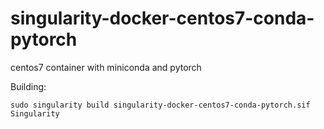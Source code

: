 # singularity-docker-centos7-conda-pytorch
centos7 container with miniconda and pytorch

Building:
```
sudo singularity build singularity-docker-centos7-conda-pytorch.sif Singularity
```
